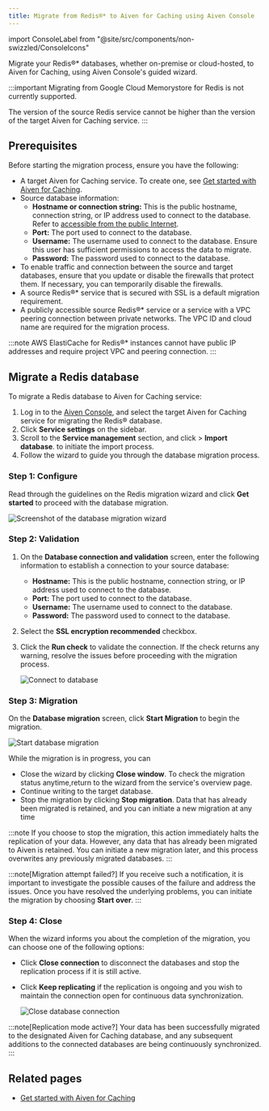 ```yaml
---
title: Migrate from Redis®* to Aiven for Caching using Aiven Console
---
```


import ConsoleLabel from "@site/src/components/non-swizzled/ConsoleIcons"

Migrate your Redis®* databases, whether on-premise or cloud-hosted, to Aiven for Caching, using Aiven Console's guided wizard.

:::important
Migrating from Google Cloud Memorystore for Redis is not currently
supported.

The version of the source Redis service cannot be higher than the version
of the target Aiven for Caching service.
:::

## Prerequisites

Before starting the migration process, ensure you have the following:

-   A target Aiven for Caching service. To create one, see
    [Get started with Aiven for Caching](/docs/products/caching/get-started).
-   Source database information:
    -   **Hostname or connection string:** This is the public hostname,
        connection string, or IP address used to connect to the
        database. Refer to
        [accessible from the public Internet](/docs/platform/howto/public-access-in-vpc).
    -   **Port:** The port used to connect to the database.
    -   **Username:** The username used to connect to the database.
        Ensure this user has sufficient permissions to access the data to migrate.
    -   **Password:** The password used to connect to the database.
-   To enable traffic and connection between the source and target
    databases, ensure that you update or disable the firewalls that
    protect them. If necessary, you can temporarily disable the
    firewalls.
-   A source Redis®* service that is secured with SSL is a default
    migration requirement.
-   A publicly accessible source Redis®* service or a service with a
    VPC peering connection between private networks. The VPC ID and
    cloud name are required for the migration process.

:::note
AWS ElastiCache for Redis®* instances cannot have public IP addresses
and require project VPC and peering connection.
:::

## Migrate a Redis database

To migrate a Redis database to Aiven for Caching service:

1.  Log in to the [Aiven Console](https://console.aiven.io/), and select the target
    Aiven for Caching service for migrating the Redis® database.
1.  Click **Service settings** on the sidebar.
1.  Scroll to the **Service management** section, and
    click <ConsoleLabel name="actions"/> > **Import database**.
    to initiate the import process.
1.  Follow the wizard to guide you through the database migration process.

### Step 1: Configure

Read through the guidelines on the Redis migration wizard and click
**Get started** to proceed with the database migration.

![Screenshot of the database migration wizard](/images/content/products/caching/redis-db-migration-get-started.png)

### Step 2: Validation

1.  On the **Database connection and validation** screen, enter the
    following information to establish a connection to your source
    database:

    -   **Hostname:** This is the public hostname, connection string, or
        IP address used to connect to the database.
    -   **Port:** The port used to connect to the database.
    -   **Username:** The username used to connect to the database.
    -   **Password:** The password used to connect to the database.

1.  Select the **SSL encryption recommended** checkbox.

1.  Click the **Run check** to validate the connection. If the check
    returns any warning, resolve the issues before proceeding with the
    migration process.

    ![Connect to database](/images/content/products/caching/redis-migration-validation.png)

### Step 3: Migration

On the **Database migration** screen, click **Start Migration** to
begin the migration.

![Start database migration](/images/content/products/caching/redis-start-migration.png)

While the migration is in progress, you can

-   Close the wizard by clicking **Close window**. To check the
    migration status anytime,return to the wizard from the
    service's overview page.
-   Continue writing to the target database.
-   Stop the migration by clicking **Stop migration**. Data that has already been
    migrated is retained, and you can initiate a new migration at any time

:::note
If you choose to stop the migration, this action immediately halts
the replication of your data. However, any data that has already been
migrated to Aiven is retained. You can initiate a new migration
later, and this process overwrites any previously migrated
databases.
:::

:::note[Migration attempt failed?]
If you receive such a notification, it is important to investigate the
possible causes of the failure and address the issues. Once you have
resolved the underlying problems, you can initiate the migration by
choosing **Start over**.
:::

### Step 4: Close

When the wizard informs you about the completion of the migration, you
can choose one of the following options:

-   Click **Close connection** to disconnect the databases and stop the
    replication process if it is still active.

-   Click **Keep replicating** if the replication is ongoing and you
    wish to maintain the connection open for continuous data
    synchronization.

    ![Close database connection](/images/content/products/caching/redis-migration-complete.png)

:::note[Replication mode active?]
Your data has been successfully migrated to the designated Aiven for
Caching database, and any subsequent additions to the connected databases
are being continuously synchronized.
:::

## Related pages

-   [Get started with Aiven for Caching](/docs/products/caching/get-started)
